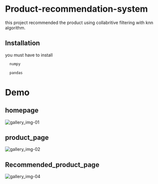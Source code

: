 
# Product-recommendation-system

this project recommended the product using collabritive filtering with knn algorithm.

## Installation
you must have to install

```bash
  numpy
```
```bash
  pandas
```
# Demo
 ## homepage   
![gallery_img-01](https://github.com/devtazz12/product-recommendation-system/assets/105719259/e1afe994-4677-4b3c-a97c-2aa8527b01e6)
## product_page
![gallery_img-02](https://github.com/devtazz12/product-recommendation-system/assets/105719259/e6aab280-1bfc-48fb-9049-ab7a9eae70f2)
## Recommended_product_page
![gallery_img-04](https://github.com/devtazz12/product-recommendation-system/assets/105719259/af5de8be-c101-4c7c-9690-f7306d51bab9)

